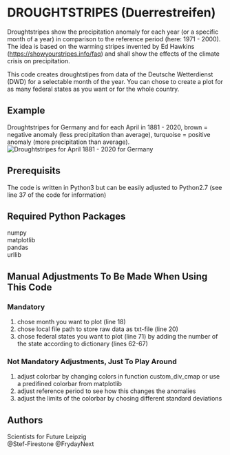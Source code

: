 # DROUGHTSTRIPES (Duerrestreifen)

Droughtstripes show the precipitation anomaly for each year (or a specific month of a year) in comparison to the reference period (here: 1971 - 2000). The idea is based on the warming stripes invented by Ed Hawkins (https://showyourstripes.info/faq) and shall show the effects of the climate crisis on precipitation.

This code creates droughtstipes from data of the Deutsche Wetterdienst (DWD) for a selectable month of the year. You can chose to create a plot for as many federal states as you want or for the whole country.

## Example
Droughtstripes for Germany and for each April in 1881 - 2020, brown = negative anomaly (less precipitation than average), turquoise = positive anomaly (more precipitation than average).
![Droughtstripes for April 1881 - 2020 for Germany](https://github.com/s4f-leipzig/Droughtstripes/blob/master/stripes_Deutschland_04_1881-2020.jpg)

## Prerequisits
The code is written in Python3 but can be easily adjusted to Python2.7 (see line 37 of the code for information)

## Required Python Packages
numpy  
matplotlib  
pandas  
urllib  


## Manual Adjustments To Be Made When Using This Code
### Mandatory
1. chose month you want to plot (line 18)
2. chose local file path to store raw data as txt-file (line 20)
3. chose federal states you want to plot (line 71) by adding the number of the state according to dictionary (lines 62-67)

### Not Mandatory Adjustments, Just To Play Around
1. adjust colorbar by changing colors in function custom_div_cmap or use a predifined colorbar from matplotlib
2. adjust reference period to see how this changes the anomalies
3. adjust the limits of the colorbar by chosing different standard deviations


## Authors
Scientists for Future Leipzig <br>
@Stef-Firestone @FrydayNext
